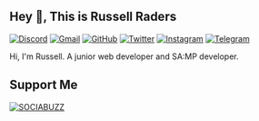 ## Hey 👋, This is Russell Raders

[![Discord](https://img.shields.io/badge/Discord-%237289DA.svg?style=for-the-badge&logo=discord&logoColor=white)](https://discord.gg/qudyjPnCbZ) [![Gmail](https://img.shields.io/badge/Gmail-D14836?style=for-the-badge&logo=gmail&logoColor=white&link=mailto:contact.russellraders@gmail.com)](mailto:contact.russellraders@gmail.com) [![GitHub](https://img.shields.io/badge/github-%23121011.svg?style=for-the-badge&logo=github&logoColor=white)](https://github.com/russellraders/) [![Twitter](https://img.shields.io/badge/Twitter-%231DA1F2.svg?style=for-the-badge&logo=Twitter&logoColor=white)](https://twitter.com/RussellRaders/) [![Instagram](https://img.shields.io/badge/Instagram-%23E4405F.svg?style=for-the-badge&logo=Instagram&logoColor=white)](https://instagram.com/russellraders/) [![Telegram](https://img.shields.io/badge/Telegram-2CA5E0?style=for-the-badge&logo=telegram&logoColor=white)](https://t.me/russellraders/)

<p align='left'>Hi, I'm Russell. A junior web developer and SA:MP developer.</p>

## Support Me

[![SOCIABUZZ](https://img.shields.io/badge/DONATE-SOCIABUZZ-brightgreen?style=for-the-badge)](https://sociabuzz.com/russell/donate)
